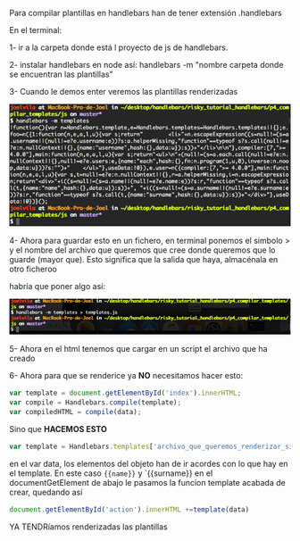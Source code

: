 Para compilar plantillas en handlebars han de tener extensión .handlebars

En el terminal:

1- ir a la carpeta donde está l proyecto de js de handlebars.

2- instalar handlebars en node así:
handlebars -m "nombre carpeta donde se encuentran las plantillas"

3- Cuando le demos enter veremos las plantillas renderizadas

<img src="https://github.com/jovihu10/handlebars/blob/master/risky_tutorial_handlebars/p4_compilar_templates/img/screen1.png">

4- Ahora para guardar esto en un fichero, en terminal ponemos el simbolo > y el nombre del archivo que queremos que cree donde queremos que lo guarde (mayor que). Esto significa que la salida que haya, almacénala en otro ficheroo

habría que poner algo así:

<img src="https://github.com/jovihu10/handlebars/blob/master/risky_tutorial_handlebars/p4_compilar_templates/img/screen2.png">

5- Ahora en el html tenemos que cargar en un script el archivo que ha creado

6- Ahora para que se renderice ya **NO** necesitamos hacer esto:

```js
var template = document.getElementById('index').innerHTML;
var compile = Handlebars.compile(template);
var compiledHTML = compile(data);
```

Sino que **HACEMOS ESTO**

```js
var template = Handlebars.templates['archivo_que_queremos_renderizar_sin_extension'];
```

en el var data, los elementos del objeto han de ir acordes con lo que hay en el template. En este caso `{{name}}` y `{{surname}}
en el documentGetElement de abajo le pasamos la funcion template acabada de crear, quedando así

```js
document.getElementById('action').innerHTML +=template(data)
```

YA TENDRíamos renderizadas las plantillas

